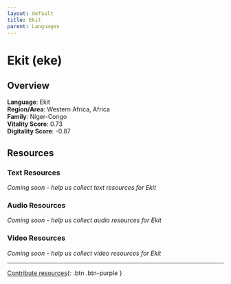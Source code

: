 ```yaml
---
layout: default
title: Ekit
parent: Languages
---
```


# Ekit (eke)

## Overview

**Language**: Ekit  
**Region/Area**: Western Africa, Africa  
**Family**: Niger-Congo  
**Vitality Score**: 0.73  
**Digitality Score**: -0.87  

## Resources

### Text Resources
*Coming soon - help us collect text resources for Ekit*

### Audio Resources
*Coming soon - help us collect audio resources for Ekit*

### Video Resources
*Coming soon - help us collect video resources for Ekit*

---

[Contribute resources](https://fairtrain.github.io/){: .btn .btn-purple }
